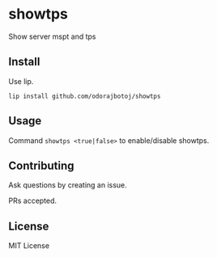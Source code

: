 # showtps

Show server mspt and tps

## Install

Use lip.

`lip install github.com/odorajbotoj/showtps`

## Usage

Command `showtps <true|false>` to enable/disable showtps.

## Contributing

Ask questions by creating an issue.

PRs accepted.

## License

MIT License
